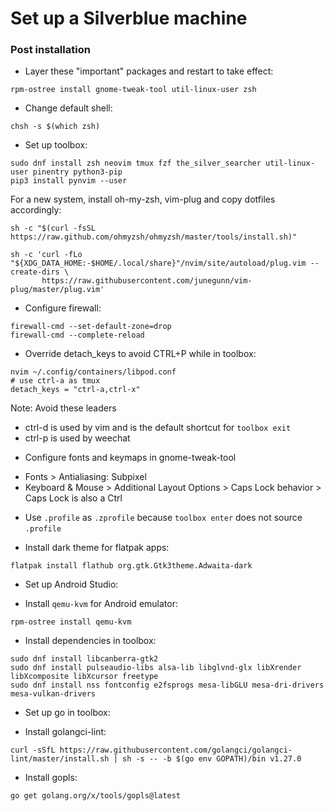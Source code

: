 # Set up a Silverblue machine

### Post installation

- Layer these "important" packages and restart to take effect:

```
rpm-ostree install gnome-tweak-tool util-linux-user zsh
```

- Change default shell:

```
chsh -s $(which zsh)
```

- Set up toolbox:

```
sudo dnf install zsh neovim tmux fzf the_silver_searcher util-linux-user pinentry python3-pip
pip3 install pynvim --user
```

For a new system, install oh-my-zsh, vim-plug and copy dotfiles accordingly:

```
sh -c "$(curl -fsSL https://raw.github.com/ohmyzsh/ohmyzsh/master/tools/install.sh)"

sh -c 'curl -fLo "${XDG_DATA_HOME:-$HOME/.local/share}"/nvim/site/autoload/plug.vim --create-dirs \
       https://raw.githubusercontent.com/junegunn/vim-plug/master/plug.vim'
```

- Configure firewall:

```
firewall-cmd --set-default-zone=drop
firewall-cmd --complete-reload
```

- Override detach_keys to avoid CTRL+P while in toolbox:

```
nvim ~/.config/containers/libpod.conf
# use ctrl-a as tmux
detach_keys = "ctrl-a,ctrl-x"
```

Note: Avoid these leaders

- ctrl-d is used by vim and is the default shortcut for `toolbox exit`
- ctrl-p is used by weechat

* Configure fonts and keymaps in gnome-tweak-tool

- Fonts > Antialiasing: Subpixel
- Keyboard & Mouse > Additional Layout Options > Caps Lock behavior > Caps Lock
  is also a Ctrl

* Use `.profile` as `.zprofile` because `toolbox enter` does not source
  `.profile`

- Install dark theme for flatpak apps:

```
flatpak install flathub org.gtk.Gtk3theme.Adwaita-dark
```

- Set up Android Studio:

* Install `qemu-kvm` for Android emulator:

```
rpm-ostree install qemu-kvm
```

- Install dependencies in toolbox:

```
sudo dnf install libcanberra-gtk2
sudo dnf install pulseaudio-libs alsa-lib libglvnd-glx libXrender libXcomposite libXcursor freetype
sudo dnf install nss fontconfig e2fsprogs mesa-libGLU mesa-dri-drivers mesa-vulkan-drivers
```

- Set up go in toolbox:

* Install golangci-lint:

```
curl -sSfL https://raw.githubusercontent.com/golangci/golangci-lint/master/install.sh | sh -s -- -b $(go env GOPATH)/bin v1.27.0
```

- Install gopls:

```
go get golang.org/x/tools/gopls@latest
```
